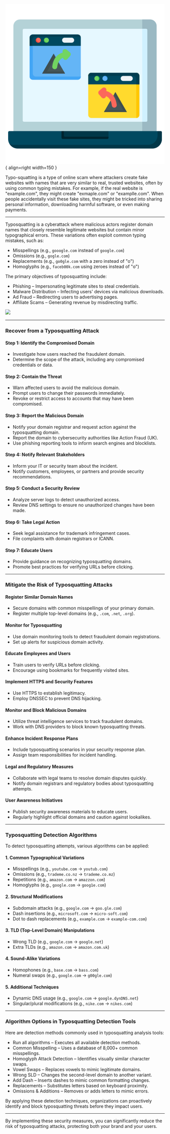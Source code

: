 

![typo.png](assets/typo.png){ align=right width=150 }

Typo-squatting is a type of online scam where attackers create fake websites with names that are very similar to real, trusted websites, often by using common typing mistakes. For example, if the real website is "example.com", they might create "exmaple.com" or "examplle.com". When people accidentally visit these fake sites, they might be tricked into sharing personal information, downloading harmful software, or even making payments. 


---

Typosquatting is a cyberattack where malicious actors register domain names that closely resemble legitimate websites but contain minor typographical errors. These variations often exploit common typing mistakes, such as:

- Misspellings (e.g., `gooogle.com` instead of `google.com`)
- Omissions (e.g., `gogle.com`)
- Replacements (e.g., `go0gle.com` with a zero instead of "o")
- Homoglyphs (e.g., `faceb00k.com` using zeroes instead of "o")

The primary objectives of typosquatting include:
- Phishing – Impersonating legitimate sites to steal credentials.
- Malware Distribution – Infecting users' devices via malicious downloads.
- Ad Fraud – Redirecting users to advertising pages.
- Affiliate Scams – Generating revenue by misdirecting traffic.

![](/assets/typosquatting.png)

---

### Recover from a Typosquatting Attack


#### Step 1: Identify the Compromised Domain
- Investigate how users reached the fraudulent domain.
- Determine the scope of the attack, including any compromised credentials or data.

#### Step 2: Contain the Threat
- Warn affected users to avoid the malicious domain.
- Prompt users to change their passwords immediately.
- Revoke or restrict access to accounts that may have been compromised.

#### Step 3: Report the Malicious Domain
- Notify your domain registrar and request action against the typosquatting domain.
- Report the domain to cybersecurity authorities like Action Fraud (UK).
- Use phishing reporting tools to inform search engines and blocklists.

#### Step 4: Notify Relevant Stakeholders
- Inform your IT or security team about the incident.
- Notify customers, employees, or partners and provide security recommendations.

#### Step 5: Conduct a Security Review
- Analyze server logs to detect unauthorized access.
- Review DNS settings to ensure no unauthorized changes have been made.

#### Step 6: Take Legal Action
- Seek legal assistance for trademark infringement cases.
- File complaints with domain registrars or ICANN.

#### Step 7: Educate Users
- Provide guidance on recognizing typosquatting domains.
- Promote best practices for verifying URLs before clicking.

---

### Mitigate the Risk of Typosquatting Attacks

#### Register Similar Domain Names
- Secure domains with common misspellings of your primary domain.
- Register multiple top-level domains (e.g., `.com`, `.net`, `.org`).

#### Monitor for Typosquatting
- Use domain monitoring tools to detect fraudulent domain registrations.
- Set up alerts for suspicious domain activity.

#### Educate Employees and Users
- Train users to verify URLs before clicking.
- Encourage using bookmarks for frequently visited sites.

#### Implement HTTPS and Security Features
- Use HTTPS to establish legitimacy.
- Employ DNSSEC to prevent DNS hijacking.

#### Monitor and Block Malicious Domains
- Utilize threat intelligence services to track fraudulent domains.
- Work with DNS providers to block known typosquatting threats.

#### Enhance Incident Response Plans
- Include typosquatting scenarios in your security response plan.
- Assign team responsibilities for incident handling.

#### Legal and Regulatory Measures
- Collaborate with legal teams to resolve domain disputes quickly.
- Notify domain registrars and regulatory bodies about typosquatting attempts.

#### User Awareness Initiatives
- Publish security awareness materials to educate users.
- Regularly highlight official domains and caution against lookalikes.

---

### Typosquatting Detection Algorithms

To detect typosquatting attempts, various algorithms can be applied:

#### 1. Common Typographical Variations
- Misspellings (e.g., `youtube.com` → `youtub.com`)
- Omissions (e.g., `trademe.co.nz` → `trademe.co.mz`)
- Repetitions (e.g., `amazon.com` → `amazzon.com`)
- Homoglyphs (e.g., `google.com` → `goog1e.com`)

#### 2. Structural Modifications
- Subdomain attacks (e.g., `google.com` → `goo.gle.com`)
- Dash insertions (e.g., `microsoft.com` → `micro-soft.com`)
- Dot to dash replacements (e.g., `example.com` → `example-com.com`)

#### 3. TLD (Top-Level Domain) Manipulations
- Wrong TLD (e.g., `google.com` → `google.net`)
- Extra TLDs (e.g., `amazon.com` → `amazon.com.uk`)

#### 4. Sound-Alike Variations
- Homophones (e.g., `base.com` → `bass.com`)
- Numeral swaps (e.g., `google.com` → `g00gle.com`)

#### 5. Additional Techniques
- Dynamic DNS usage (e.g., `google.com` → `google.dynDNS.net`)
- Singular/plural modifications (e.g., `nike.com` → `nikes.com`)

---

### Algorithm Options in Typosquatting Detection Tools

Here are detection methods commonly used in typosquatting analysis tools:

- Run all algorithms – Executes all available detection methods.
- Common Misspelling – Uses a database of 8,000+ common misspellings.
- Homoglyph Attack Detection – Identifies visually similar character swaps.
- Vowel Swaps – Replaces vowels to mimic legitimate domains.
- Wrong SLD – Changes the second-level domain to another variant.
- Add Dash – Inserts dashes to mimic common formatting changes.
- Replacements – Substitutes letters based on keyboard proximity.
- Omissions & Additions – Removes or adds letters to mimic errors.

By applying these detection techniques, organizations can proactively identify and block typosquatting threats before they impact users.

---

By implementing these security measures, you can significantly reduce the risk of typosquatting attacks, protecting both your brand and your users.
